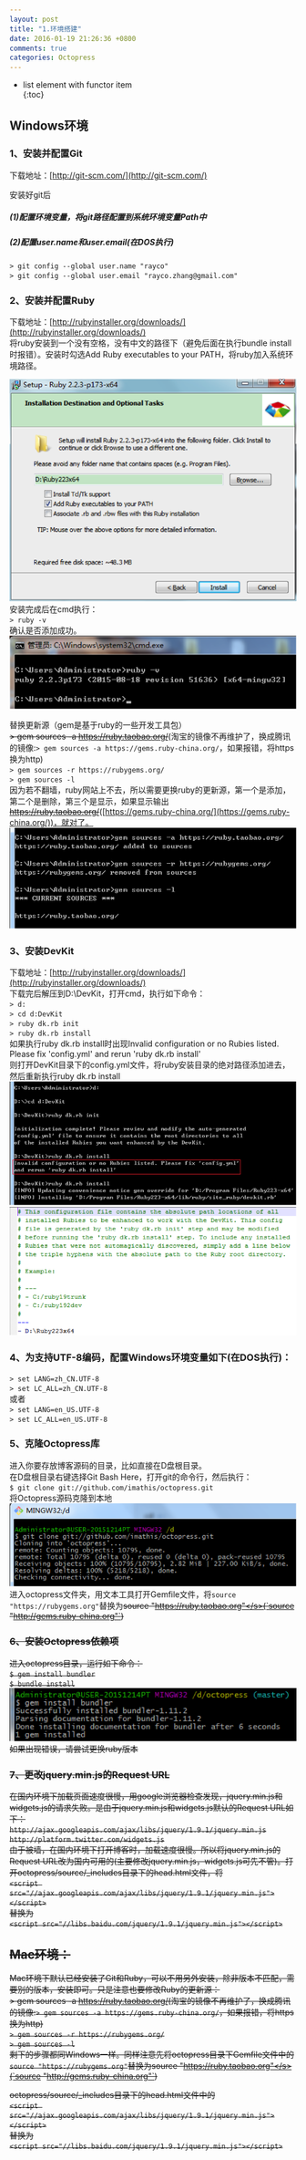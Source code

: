 ```yaml
---
layout: post
title: "1.环境搭建"
date: 2016-01-19 21:26:36 +0800
comments: true
categories: Octopress
---  
```


* list element with functor item  
{:toc}  

## Windows环境

### 1、安装并配置Git

下载地址：[http://git-scm.com/](http://git-scm.com/)

安装好git后

##### (1)配置环境变量，将git路径配置到系统环境变量Path中

##### (2)配置user.name和user.email(在DOS执行)  
`> git config --global user.name "rayco"`  
`> git config --global user.email "rayco.zhang@gmail.com"`

### 2、安装并配置Ruby  

下载地址：[http://rubyinstaller.org/downloads/](http://rubyinstaller.org/downloads/)  
将ruby安装到一个没有空格，没有中文的路径下（避免后面在执行bundle install时报错）。安装时勾选Add Ruby executables to your PATH，将ruby加入系统环境路径。  
<!--more-->
![rubyinstall](https://raw.githubusercontent.com/zhangrui1209/MarkdownPictures/master/octopress/rubyinstall.png)  
安装完成后在cmd执行：  
`> ruby -v`  
确认是否添加成功。  
![ruby-v](https://raw.githubusercontent.com/zhangrui1209/MarkdownPictures/master/octopress/ruby-v.png)  

替换更新源（gem是基于ruby的一些开发工具包）  
<s>> gem sources -a https://ruby.taobao.org/</s>(淘宝的镜像不再维护了，换成腾讯的镜像:`> gem sources -a https://gems.ruby-china.org/`，如果报错，将https换为http)  
`> gem sources -r https://rubygems.org/`  
`> gem sources -l`  
因为若不翻墙，ruby网站上不去，所以需要更换ruby的更新源，第一个是添加，第二个是删除，第三个是显示，如果显示输出<s>https://ruby.taobao.org/</s>([https://gems.ruby-china.org/](https://gems.ruby-china.org/))，就对了。  
![ruby-v](https://raw.githubusercontent.com/zhangrui1209/MarkdownPictures/master/octopress/gem-sources.png)  

### 3、安装DevKit  

下载地址：[http://rubyinstaller.org/downloads/](http://rubyinstaller.org/downloads/)  
下载完后解压到D:\DevKit，打开cmd，执行如下命令：  
`> d:`  
`> cd d:DevKit`  
`> ruby dk.rb init`  
`> ruby dk.rb install`  
如果执行ruby dk.rb install时出现Invalid configuration or no Rubies listed. Please fix 'config.yml' and rerun 'ruby dk.rb install'  
则打开DevKit目录下的config.yml文件，将ruby安装目录的绝对路径添加进去，然后重新执行ruby dk.rb install  
![devkit](https://raw.githubusercontent.com/zhangrui1209/MarkdownPictures/master/octopress/devkit.png)  
![configyml](https://raw.githubusercontent.com/zhangrui1209/MarkdownPictures/master/octopress/configyml.png)  

### 4、为支持UTF-8编码，配置Windows环境变量如下(在DOS执行)：  

`> set LANG=zh_CN.UTF-8`  
`> set LC_ALL=zh_CN.UTF-8`  
或者  
`> set LANG=en_US.UTF-8`  
`> set LC_ALL=en_US.UTF-8`

### 5、克隆Octopress库  

进入你要存放博客源码的目录，比如直接在D盘根目录。  
在D盘根目录右键选择Git Bash Here，打开git的命令行，然后执行：  
`$ git clone git://github.com/imathis/octopress.git`  
将Octopress源码克隆到本地  
![clone-octopress](https://raw.githubusercontent.com/zhangrui1209/MarkdownPictures/master/octopress/clone-octopress.png)  
进入octopress文件夹，用文本工具打开Gemfile文件，将`source "https://rubygems.org"`替换为<s>source "https://ruby.taobao.org"</s>(`source "http://gems.ruby-china.org"`)  

### 6、安装Octopress依赖项  

进入octopress目录，运行如下命令：  
`$ gem install bundler`  
`$ bundle install`  
![bundle](https://raw.githubusercontent.com/zhangrui1209/MarkdownPictures/master/octopress/bundlepng.png)  
如果出现错误，请尝试更换ruby版本  

### 7、更改jquery.min.js的Request URL  

在国内环境下加载页面速度很慢，用google浏览器检查发现，jquery.min.js和widgets.js的请求失败。是由于jquery.min.js和widgets.js默认的Request URL如下：  
`http://ajax.googleapis.com/ajax/libs/jquery/1.9.1/jquery.min.js`  
`http://platform.twitter.com/widgets.js`  
由于被墙，在国内环境下打开博客时，加载速度很慢。所以将jquery.min.js的Request URL改为国内可用的(主要修改jquery.min.js，widgets.js可先不管)。打开octopress/source/_includes目录下的head.html文件，将  
`<script src="//ajax.googleapis.com/ajax/libs/jquery/1.9.1/jquery.min.js"></script>`  
替换为  
`<script src="//libs.baidu.com/jquery/1.9.1/jquery.min.js"></script>`  

## Mac环境：

Mac环境下默认已经安装了Git和Ruby，可以不用另外安装，除非版本不匹配，需要别的版本，安装即可。只是注意也要修改Ruby的更新源：  
<s>> gem sources -a https://ruby.taobao.org/</s>(淘宝的镜像不再维护了，换成腾讯的镜像:`> gem sources -a https://gems.ruby-china.org/`，如果报错，将https换为http)  
`> gem sources -r https://rubygems.org/`  
`> gem sources -l`  
剩下的步骤都同Windows一样。同样注意先将octopress目录下Gemfile文件中的`source "https://rubygems.org"`替换为<s>source "https://ruby.taobao.org"</s>(`source "http://gems.ruby-china.org"`)  

octopress/source/_includes目录下的head.html文件中的  
`<script src="//ajax.googleapis.com/ajax/libs/jquery/1.9.1/jquery.min.js"></script>`  
替换为  
`<script src="//libs.baidu.com/jquery/1.9.1/jquery.min.js"></script>`

